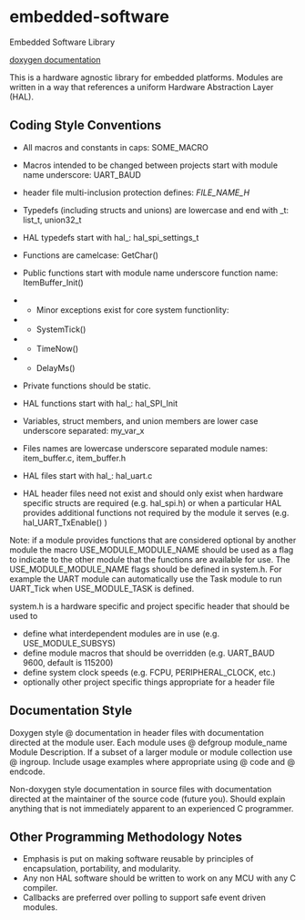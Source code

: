 # embedded-software
Embedded Software Library

[doxygen documentation](https://muhlbaier.github.io/embedded-software/)

This is a hardware agnostic library for embedded platforms.  Modules are written in a way that references a uniform Hardware Abstraction Layer (HAL).

## Coding Style Conventions ##

* All macros and constants in caps: SOME_MACRO
* Macros intended to be changed between projects start with module name underscore: UART_BAUD
* header file multi-inclusion protection defines: _FILE_NAME_H_

* Typedefs (including structs and unions) are lowercase and end with _t: list_t, union32_t
* HAL typedefs start with hal_: hal_spi_settings_t

* Functions are camelcase: GetChar()
* Public functions start with module name underscore function name: ItemBuffer_Init()
* * Minor exceptions exist for core system functionlity:
* * SystemTick()
* * TimeNow()
* * DelayMs()
* Private functions should be static.
* HAL functions start with hal_: hal_SPI_Init


* Variables, struct members, and union members are lower case underscore separated: my_var_x

* Files names are lowercase underscore separated module names: item_buffer.c, item_buffer.h
* HAL files start with hal_: hal_uart.c
* HAL header files need not exist and should only exist when hardware specific structs are required (e.g. hal_spi.h) or when a particular HAL provides additional functions not required by the module it serves (e.g. hal_UART_TxEnable() )

Note: if a module provides functions that are considered optional by another module the macro USE_MODULE_MODULE_NAME should be used as a flag to indicate to the other module that the functions are available for use. The USE_MODULE_MODULE_NAME flags should be defined in system.h. For example the UART module can automatically use the Task module to run UART_Tick when USE_MODULE_TASK is defined.

system.h is a hardware specific and project specific header that should be used to

* define what interdependent modules are in use (e.g. USE_MODULE_SUBSYS)
* define module macros that should be overridden (e.g. UART_BAUD 9600, default is 115200)
* define system clock speeds (e.g. FCPU, PERIPHERAL_CLOCK, etc.)
* optionally other project specific things appropriate for a header file


## Documentation Style ##

Doxygen style @ documentation in header files with documentation directed at the module user. 
Each module uses @ defgroup module_name Module Description. If a subset of a larger module or module collection use @ ingroup.
Include usage examples where appropriate using @ code and @ endcode.

Non-doxygen style documentation in source files with documentation directed at the maintainer of the source code (future you). Should explain anything that is not immediately apparent to an experienced C programmer.

## Other Programming Methodology Notes ##

* Emphasis is put on making software reusable by principles of encapsulation, portability, and modularity. 
* Any non HAL software should be written to work on any MCU with any C compiler. 
* Callbacks are preferred over polling to support safe event driven modules.

